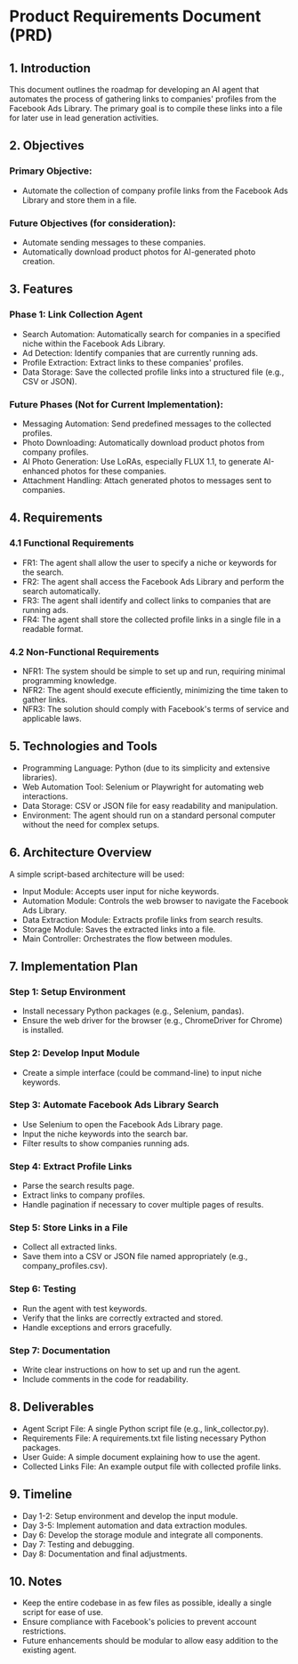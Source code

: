 # Product Requirements Document (PRD)

## 1. Introduction
This document outlines the roadmap for developing an AI agent that automates the process of gathering links to companies' profiles from the Facebook Ads Library. The primary goal is to compile these links into a file for later use in lead generation activities.

## 2. Objectives
### Primary Objective:
- Automate the collection of company profile links from the Facebook Ads Library and store them in a file.

### Future Objectives (for consideration):
- Automate sending messages to these companies.
- Automatically download product photos for AI-generated photo creation.

## 3. Features

### Phase 1: Link Collection Agent
- Search Automation: Automatically search for companies in a specified niche within the Facebook Ads Library.
- Ad Detection: Identify companies that are currently running ads.
- Profile Extraction: Extract links to these companies' profiles.
- Data Storage: Save the collected profile links into a structured file (e.g., CSV or JSON).

### Future Phases (Not for Current Implementation):
- Messaging Automation: Send predefined messages to the collected profiles.
- Photo Downloading: Automatically download product photos from company profiles.
- AI Photo Generation: Use LoRAs, especially FLUX 1.1, to generate AI-enhanced photos for these companies.
- Attachment Handling: Attach generated photos to messages sent to companies.

## 4. Requirements

### 4.1 Functional Requirements
- FR1: The agent shall allow the user to specify a niche or keywords for the search.
- FR2: The agent shall access the Facebook Ads Library and perform the search automatically.
- FR3: The agent shall identify and collect links to companies that are running ads.
- FR4: The agent shall store the collected profile links in a single file in a readable format.

### 4.2 Non-Functional Requirements
- NFR1: The system should be simple to set up and run, requiring minimal programming knowledge.
- NFR2: The agent should execute efficiently, minimizing the time taken to gather links.
- NFR3: The solution should comply with Facebook's terms of service and applicable laws.

## 5. Technologies and Tools
- Programming Language: Python (due to its simplicity and extensive libraries).
- Web Automation Tool: Selenium or Playwright for automating web interactions.
- Data Storage: CSV or JSON file for easy readability and manipulation.
- Environment: The agent should run on a standard personal computer without the need for complex setups.

## 6. Architecture Overview
A simple script-based architecture will be used:

- Input Module: Accepts user input for niche keywords.
- Automation Module: Controls the web browser to navigate the Facebook Ads Library.
- Data Extraction Module: Extracts profile links from search results.
- Storage Module: Saves the extracted links into a file.
- Main Controller: Orchestrates the flow between modules.

## 7. Implementation Plan

### Step 1: Setup Environment
- Install necessary Python packages (e.g., Selenium, pandas).
- Ensure the web driver for the browser (e.g., ChromeDriver for Chrome) is installed.

### Step 2: Develop Input Module
- Create a simple interface (could be command-line) to input niche keywords.

### Step 3: Automate Facebook Ads Library Search
- Use Selenium to open the Facebook Ads Library page.
- Input the niche keywords into the search bar.
- Filter results to show companies running ads.

### Step 4: Extract Profile Links
- Parse the search results page.
- Extract links to company profiles.
- Handle pagination if necessary to cover multiple pages of results.

### Step 5: Store Links in a File
- Collect all extracted links.
- Save them into a CSV or JSON file named appropriately (e.g., company_profiles.csv).

### Step 6: Testing
- Run the agent with test keywords.
- Verify that the links are correctly extracted and stored.
- Handle exceptions and errors gracefully.

### Step 7: Documentation
- Write clear instructions on how to set up and run the agent.
- Include comments in the code for readability.

## 8. Deliverables
- Agent Script File: A single Python script file (e.g., link_collector.py).
- Requirements File: A requirements.txt file listing necessary Python packages.
- User Guide: A simple document explaining how to use the agent.
- Collected Links File: An example output file with collected profile links.

## 9. Timeline
- Day 1-2: Setup environment and develop the input module.
- Day 3-5: Implement automation and data extraction modules.
- Day 6: Develop the storage module and integrate all components.
- Day 7: Testing and debugging.
- Day 8: Documentation and final adjustments.

## 10. Notes
- Keep the entire codebase in as few files as possible, ideally a single script for ease of use.
- Ensure compliance with Facebook's policies to prevent account restrictions.
- Future enhancements should be modular to allow easy addition to the existing agent.